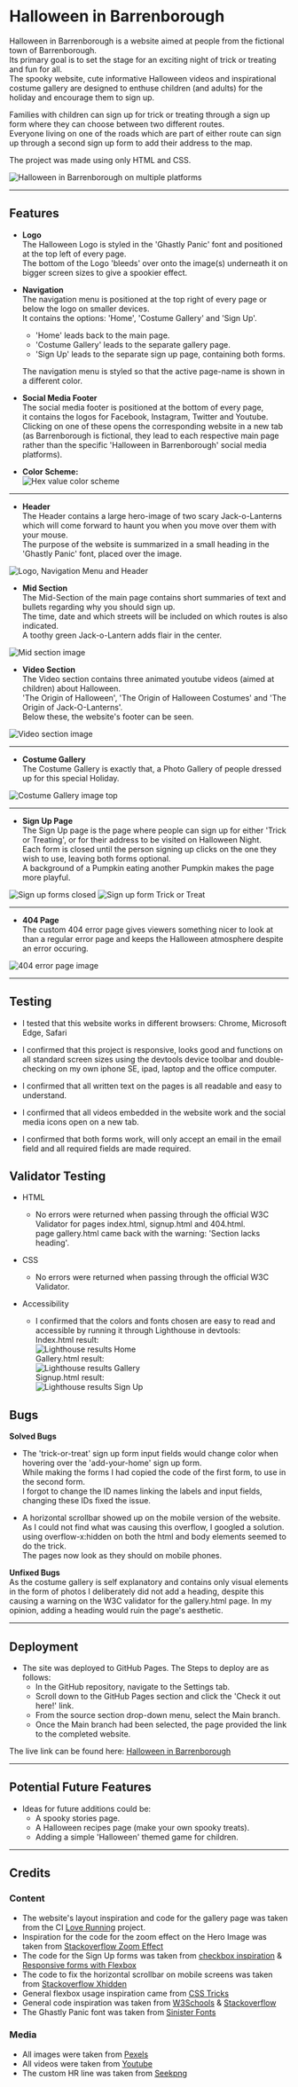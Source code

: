 # Halloween in Barrenborough

Halloween in Barrenborough is a website aimed at people from the fictional town of Barrenborough.  
Its primary goal is to set the stage for an exciting night of trick or treating and fun for all.  
The spooky website, cute informative Halloween videos and inspirational costume gallery are designed to enthuse children (and adults) for the holiday and encourage them to sign up.  

Families with children can sign up for trick or treating through a sign up form where they can choose between two different routes.  
Everyone living on one of the roads which are part of either route can sign up through a second sign up form to add their address to the map.  

The project was made using only HTML and CSS.  

![Halloween in Barrenborough on multiple platforms](assets/readme_images/responsive.jpg)  

---

## Features

* **Logo**  
The Halloween Logo is styled in the 'Ghastly Panic' font and positioned at the top left of every page.  
The bottom of the Logo 'bleeds' over onto the image(s) underneath it on bigger screen sizes to give a spookier effect.

* **Navigation**  
The navigation menu is positioned at the top right of every page or below the logo on smaller devices.  
It contains the options: 'Home', 'Costume Gallery' and 'Sign Up'.
    * 'Home' leads back to the main page.  
    * 'Costume Gallery' leads to the separate gallery page.  
    * 'Sign Up' leads to the separate sign up page, containing both forms.  

    The navigation menu is styled so that the active page-name is shown in a different color.  
     

* **Social Media Footer**  
The social media footer is positioned at the bottom of every page,  
it contains the logos for Facebook, Instagram, Twitter and Youtube.  
Clicking on one of these opens the corresponding website in a new tab (as Barrenborough is fictional, they lead to each respective main page rather than the specific 'Halloween in Barrenborough' social media platforms).  

* **Color Scheme:**  
![Hex value color scheme](assets/readme_images/colors.jpg)

---  

* **Header**  
The Header contains a large hero-image of two scary Jack-o-Lanterns which will come forward to haunt you when you move over them with your mouse.  
The purpose of the website is summarized in a small heading in the 'Ghastly Panic' font, placed over the image.  

![Logo, Navigation Menu and Header](assets/readme_images/header.jpg)  

* **Mid Section**  
The Mid-Section of the main page contains short summaries of text and bullets regarding why you should sign up.  
The time, date and which streets will be included on which routes is also indicated.  
A toothy green Jack-o-Lantern adds flair in the center.  

![Mid section image](assets/readme_images/mid-section.jpg)  

* **Video Section**  
The Video section contains three animated youtube videos (aimed at children) about Halloween.  
'The Origin of Halloween', 'The Origin of Halloween Costumes' and 'The Origin of Jack-O-Lanterns'.  
Below these, the website's footer can be seen.  

![Video section image](assets/readme_images/video-section.jpg)  

---  

* **Costume Gallery**  
The Costume Gallery is exactly that, a Photo Gallery of people dressed up for this special Holiday.  

![Costume Gallery image top](assets/readme_images/gallery.jpg)  

---  

* **Sign Up Page**  
The Sign Up page is the page where people can sign up for either 'Trick or Treating', or for their address to be visited on Halloween Night.  
Each form is closed until the person signing up clicks on the one they wish to use,  leaving both forms optional.  
A background of a Pumpkin eating another Pumpkin makes the page more playful.  

![Sign up forms closed](assets/readme_images/signup_closed.jpg) 
![Sign up form Trick or Treat](assets/readme_images/signup_open.jpg)   

---  

* **404 Page**  
The custom 404 error page gives viewers something nicer to look at than a regular error page and keeps the Halloween atmosphere despite an error occuring.  

![404 error page image](assets/readme_images/404.jpg)  

---  

## Testing  

* I tested that this website works in different browsers: Chrome, Microsoft Edge, Safari  

* I confirmed that this project is responsive, looks good and functions on all standard screen sizes using the devtools device toolbar and double-checking on my own iphone SE, ipad, laptop and the office computer.  

* I confirmed that all written text on the pages is all readable and easy to understand.  

* I confirmed that all videos embedded in the website work and the social media icons open on a new tab.

* I confirmed that both forms work, will only accept an email in the email field and all required fields are made required.  

## Validator Testing  

* HTML  
  * No errors were returned when passing through the official W3C Validator for pages index.html, signup.html and 404.html.  
   page gallery.html came back with the warning: 'Section lacks heading'.    

* CSS
  * No errors were returned when passing through the official W3C Validator.    

 * Accessibility
   * I confirmed that the colors and fonts chosen are easy to read and accessible by running it through Lighthouse in devtools:  
Index.html result:  
![Lighthouse results Home](assets/readme_images/lighthouse_index.jpg)  
Gallery.html result:  
![Lighthouse results Gallery](assets/readme_images/lighthouse_gallery.jpg)  
Signup.html result:  
![Lighthouse results Sign Up](assets/readme_images/lighthouse_signup.jpg)    

## Bugs  

**Solved Bugs**  

* The 'trick-or-treat' sign up form input fields would change color when hovering over the 'add-your-home' sign up form.  
While making the forms I had copied the code of the first form, to use in the second form.  
I forgot to change the ID names linking the labels and input fields, changing these IDs fixed the issue.  

* A horizontal scrollbar showed up on the mobile version of the website.  
As I could not find what was causing this overflow, I googled a solution.  
using overflow-x:hidden on both the html and body elements seemed to do the trick.  
The pages now look as they should on mobile phones.  

**Unfixed Bugs**  
As the costume gallery is self explanatory and contains only visual elements in the form of photos I deliberately did not add a heading, despite this causing a warning on the W3C validator for the gallery.html page. In my opinion, adding a heading would ruin the page's aesthetic.  

---  

## Deployment  

* The site was deployed to GitHub Pages. The Steps to deploy are as follows:
  * In the GitHub repository, navigate to the Settings tab.  
  * Scroll down to the GitHub Pages section and click the 'Check it out here!' link.  
  * From the source section drop-down menu, select the Main branch.  
  * Once the Main branch had been selected, the page provided the link to the completed website.  

The live link can be found here: [Halloween in Barrenborough](https://seamse.github.io/ci-project-one/)  

---  

## Potential Future Features  

* Ideas for future additions could be:
  * A spooky stories page.
  * A Halloween recipes page (make your own spooky treats).
  * Adding a simple 'Halloween' themed game for children.  

---  

## Credits  

### Content  
* The website's layout inspiration and code for the gallery page was taken from the CI [Love Running](https://seamse.github.io/love-running/) project.  
* Inspiration for the code for the zoom effect on the Hero Image was taken from [Stackoverflow Zoom Effect](https://stackoverflow.com/questions/15757036/creating-a-zoom-effect-on-an-image-on-hover-using-css)  
* The code for the Sign Up forms was taken from [checkbox inspiration](https://stackoverflow.com/questions/31411627/hide-an-input-until-a-checkbox-has-been-checked) & [Responsive forms with Flexbox](https://webdesign.tutsplus.com/tutorials/building-responsive-forms-with-flexbox--cms-26767)  
* The code to fix the horizontal scrollbar on mobile screens was taken from [Stackoverflow Xhidden](https://stackoverflow.com/questions/8635799/overflow-xhidden-still-can-scroll)  
* General flexbox usage inspiration came from [CSS Tricks](https://css-tricks.com/snippets/css/a-guide-to-flexbox/)  
* General code inspiration was taken from [W3Schools](https://www.w3schools.com) & [Stackoverflow](https://www.stackoverflow.com)  
* The Ghastly Panic font was taken from [Sinister Fonts](https://www.sinisterfonts.com)  

### Media  
* All images were taken from [Pexels](https://www.pexels.com/)  
* All videos were taken from [Youtube](https://youtube.com/)  
* The custom HR line was taken from [Seekpng](https://www.seekpng.com/ipng/u2w7a9q8q8e6e6a9_halloween-border-png-for-kids-black-borders-halloween/)  












